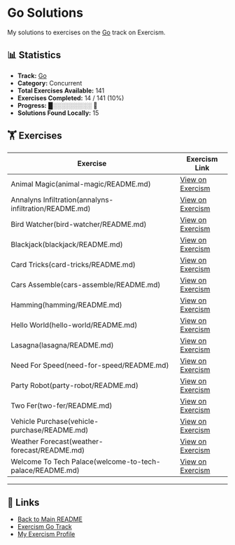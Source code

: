 # Go Solutions

My solutions to exercises on the [Go](https://exercism.org/tracks/go) track on Exercism.

## 📊 Statistics

- **Track:** [Go](https://exercism.org/tracks/go)
- **Category:** Concurrent
- **Total Exercises Available:** 141
- **Exercises Completed:** 14 / 141 (10%)
- **Progress:** █░░░░░░░░░ 🔴
- **Solutions Found Locally:** 15

## 🏋️ Exercises

| Exercise | Exercism Link |
|----------|---------------|
| Animal Magic(animal-magic/README.md) | [View on Exercism](https://exercism.org/tracks/go/exercises/animal-magic) |
| Annalyns Infiltration(annalyns-infiltration/README.md) | [View on Exercism](https://exercism.org/tracks/go/exercises/annalyns-infiltration) |
| Bird Watcher(bird-watcher/README.md) | [View on Exercism](https://exercism.org/tracks/go/exercises/bird-watcher) |
| Blackjack(blackjack/README.md) | [View on Exercism](https://exercism.org/tracks/go/exercises/blackjack) |
| Card Tricks(card-tricks/README.md) | [View on Exercism](https://exercism.org/tracks/go/exercises/card-tricks) |
| Cars Assemble(cars-assemble/README.md) | [View on Exercism](https://exercism.org/tracks/go/exercises/cars-assemble) |
| Hamming(hamming/README.md) | [View on Exercism](https://exercism.org/tracks/go/exercises/hamming) |
| Hello World(hello-world/README.md) | [View on Exercism](https://exercism.org/tracks/go/exercises/hello-world) |
| Lasagna(lasagna/README.md) | [View on Exercism](https://exercism.org/tracks/go/exercises/lasagna) |
| Need For Speed(need-for-speed/README.md) | [View on Exercism](https://exercism.org/tracks/go/exercises/need-for-speed) |
| Party Robot(party-robot/README.md) | [View on Exercism](https://exercism.org/tracks/go/exercises/party-robot) |
| Two Fer(two-fer/README.md) | [View on Exercism](https://exercism.org/tracks/go/exercises/two-fer) |
| Vehicle Purchase(vehicle-purchase/README.md) | [View on Exercism](https://exercism.org/tracks/go/exercises/vehicle-purchase) |
| Weather Forecast(weather-forecast/README.md) | [View on Exercism](https://exercism.org/tracks/go/exercises/weather-forecast) |
| Welcome To Tech Palace(welcome-to-tech-palace/README.md) | [View on Exercism](https://exercism.org/tracks/go/exercises/welcome-to-tech-palace) |

---

## 🔗 Links

- [Back to Main README](../README.md)
- [Exercism Go Track](https://exercism.org/tracks/go)
- [My Exercism Profile](https://exercism.org/profiles/princemuel)
